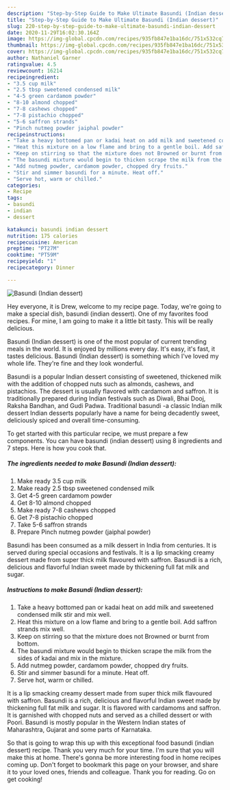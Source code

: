 ```yaml
---
description: "Step-by-Step Guide to Make Ultimate Basundi (Indian dessert)"
title: "Step-by-Step Guide to Make Ultimate Basundi (Indian dessert)"
slug: 220-step-by-step-guide-to-make-ultimate-basundi-indian-dessert
date: 2020-11-29T16:02:30.164Z
image: https://img-global.cpcdn.com/recipes/935fb847e1ba16dc/751x532cq70/basundi-indian-dessert-recipe-main-photo.jpg
thumbnail: https://img-global.cpcdn.com/recipes/935fb847e1ba16dc/751x532cq70/basundi-indian-dessert-recipe-main-photo.jpg
cover: https://img-global.cpcdn.com/recipes/935fb847e1ba16dc/751x532cq70/basundi-indian-dessert-recipe-main-photo.jpg
author: Nathaniel Garner
ratingvalue: 4.5
reviewcount: 16214
recipeingredient:
- "3.5 cup milk"
- "2.5 tbsp sweetened condensed milk"
- "4-5 green cardamom powder"
- "8-10 almond chopped"
- "7-8 cashews chopped"
- "7-8 pistachio chopped"
- "5-6 saffron strands"
- "Pinch nutmeg powder jaiphal powder"
recipeinstructions:
- "Take a heavy bottomed pan or kadai heat on add milk and sweetened condensed milk stir and mix well."
- "Heat this mixture on a low flame and bring to a gentle boil. Add saffron strands mix well."
- "Keep on stirring so that the mixture does not Browned or burnt from bottom."
- "The basundi mixture would begin to thicken scrape the milk from the sides of kadai and mix in the mixture."
- "Add nutmeg powder, cardamom powder, chopped dry fruits."
- "Stir and simmer basundi for a minute. Heat off."
- "Serve hot, warm or chilled."
categories:
- Recipe
tags:
- basundi
- indian
- dessert

katakunci: basundi indian dessert 
nutrition: 175 calories
recipecuisine: American
preptime: "PT27M"
cooktime: "PT59M"
recipeyield: "1"
recipecategory: Dinner

---
```



![Basundi (Indian dessert)](https://img-global.cpcdn.com/recipes/935fb847e1ba16dc/751x532cq70/basundi-indian-dessert-recipe-main-photo.jpg)

Hey everyone, it is Drew, welcome to my recipe page. Today, we're going to make a special dish, basundi (indian dessert). One of my favorites food recipes. For mine, I am going to make it a little bit tasty. This will be really delicious.

Basundi (Indian dessert) is one of the most popular of current trending meals in the world. It is enjoyed by millions every day. It's easy, it's fast, it tastes delicious. Basundi (Indian dessert) is something which I've loved my whole life. They're fine and they look wonderful.

Basundi is a popular Indian dessert consisting of sweetened, thickened milk with the addition of chopped nuts such as almonds, cashews, and pistachios. The dessert is usually flavored with cardamom and saffron. It is traditionally prepared during Indian festivals such as Diwali, Bhai Dooj, Raksha Bandhan, and Gudi Padwa. Traditional basundi -a classic Indian milk dessert Indian desserts popularly have a name for being decadently sweet, deliciously spiced and overall time-consuming.


To get started with this particular recipe, we must prepare a few components. You can have basundi (indian dessert) using 8 ingredients and 7 steps. Here is how you cook that.

<!--inarticleads1-->

##### The ingredients needed to make Basundi (Indian dessert):

1. Make ready 3.5 cup milk
1. Make ready 2.5 tbsp sweetened condensed milk
1. Get 4-5 green cardamom powder
1. Get 8-10 almond chopped
1. Make ready 7-8 cashews chopped
1. Get 7-8 pistachio chopped
1. Take 5-6 saffron strands
1. Prepare Pinch nutmeg powder (jaiphal powder)


Basundi has been consumed as a milk dessert in India from centuries. It is served during special occasions and festivals. It is a lip smacking creamy dessert made from super thick milk flavoured with saffron. Basundi is a rich, delicious and flavorful Indian sweet made by thickening full fat milk and sugar. 

<!--inarticleads2-->

##### Instructions to make Basundi (Indian dessert):

1. Take a heavy bottomed pan or kadai heat on add milk and sweetened condensed milk stir and mix well.
1. Heat this mixture on a low flame and bring to a gentle boil. Add saffron strands mix well.
1. Keep on stirring so that the mixture does not Browned or burnt from bottom.
1. The basundi mixture would begin to thicken scrape the milk from the sides of kadai and mix in the mixture.
1. Add nutmeg powder, cardamom powder, chopped dry fruits.
1. Stir and simmer basundi for a minute. Heat off.
1. Serve hot, warm or chilled.


It is a lip smacking creamy dessert made from super thick milk flavoured with saffron. Basundi is a rich, delicious and flavorful Indian sweet made by thickening full fat milk and sugar. It is flavored with cardamoms and saffron. It is garnished with chopped nuts and served as a chilled dessert or with Poori. Basundi is mostly popular in the Western Indian states of Maharashtra, Gujarat and some parts of Karnataka. 

So that is going to wrap this up with this exceptional food basundi (indian dessert) recipe. Thank you very much for your time. I'm sure that you will make this at home. There's gonna be more interesting food in home recipes coming up. Don't forget to bookmark this page on your browser, and share it to your loved ones, friends and colleague. Thank you for reading. Go on get cooking!
